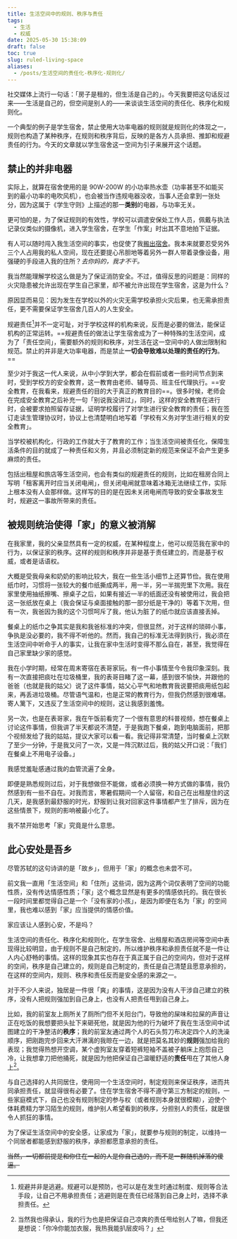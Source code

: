 ```yaml
---
title: 生活空间中的规则、秩序与责任
tags:
  - 生活
  - 权威
date: 2025-05-30 15:38:09
draft: false
toc: true
slug: ruled-living-space
aliases:
  - /posts/生活空间的责任化-秩序化-规则化/
---
```


社交媒体上流行一句话：「房子是租的，但生活是自己的」。今天我要把这句话反过来——生活是自己的，但空间是别人的——来谈谈生活空间的责任化、秩序化和规则化。

一个典型的例子是学生宿舍，禁止使用大功率电器的规则就是规则化的体现之一，规则也构造了某种秩序，在规则和秩序背后，反映的是各方人员承担、推卸和规避责任的行为。今天的文章就以学生宿舍这一空间为引子来展开这个话题。<!--more-->

## 禁止的并非电器

实际上，就算在宿舍使用的是 90W-200W 的小功率热水壶（功率甚至不如能买到的最小功率的电吹风机），也会被当作违规电器没收，当事人还会拿到一张处分，因为这属于《学生守则》上描述的那一**类别**的电器，与功率无关。

更可怕的是，为了保证规则的有效性，学校可以调遣安保处工作人员，佩戴与执法记录仪类似的摄像机，进入学生宿舍，在学生「作案」时出其不意地拍下证据。

有人可以随时闯入我生活空间的事实，也促使了我[搬出宿舍](/posts/逃离群居生活/)。我本来就要忍受另外三个人占用我的私人空间，现在还要提心吊胆地等着另外一群人带着录像设备，用强硬的手段进入我的住所？*去你妈的，我才不干。*

我当然能理解学校这么做是为了保证消防安全。不过，值得反思的问题是：同样的火灾隐患被允许出现在学生自己家里，却不被允许出现在学生宿舍，这是为什么？

原因显而易见：因为发生在学校以外的火灾无需学校承担火灾后果，也无需承担责任，更不需要保证学生宿舍几百人的人生安全。

规避责任[^1]并不一定可耻，对于学校这样的机构来说，反而是必要的做法，能保证机构的正常运转。==规避责任的做法让学生宿舍成为了一种特殊的生活空间，成为了「责任空间」，需要额外的规则和秩序，对生活在这一空间中的人做出限制和规范。禁止的并非是大功率电器，而是禁止**一切会导致难以处理的责任的行为**。==

至少对于我这一代人来说，从中小学到大学，都会在假前或者一些时间节点到来时，受到学校方的安全教育，这一教育由老师、辅导员、班主任代理执行。==安全教育，在我看来，规避责任的目的大于真正的教育目的==。很多时候，老师会在完成安全教育之后补充一句「别说我没讲过」，同时，这样的安全教育在进行时，会被要求拍照留存证据，证明学校履行了对学生进行安全教育的责任；我在签订走读生管理协议时，协议上也清楚明白地写着「学校有义务对学生进行相关的安全教育」。

当学校被机构化，行政的工作就大于了教育的工作；当生活空间被责任化，保障生活条件的目的就成了一种责任和义务，并且必须制定新的规范来保证不会产生更多麻烦的责任。

包括出租屋和旅店等生活空间，也会有类似的规避责任的规则，比如在租房合同上写明「租客离开时应当关闭电闸」，但关闭电闸就意味着冰箱无法继续工作，实际上根本没有人会那样做。这样写的目的是在因未关闭电闸而导致的安全事故发生时，规避这一事故所带来的责任。

## 被规则统治使得「家」的意义被消解

在我家里，我的父亲显然具有一定的权威，在某种程度上，他可以规范我在家中的行为，以保证家的秩序。这样的规则和秩序并非是基于责任建立的，而是基于权威，或者是话语权。

大概是受我母亲和奶奶的影响比较大，我在一些生活小细节上还算节俭。我在使用纸巾时，习惯将一张较大的餐巾纸撕成两半，用一半，另一半揣兜里下次用。我在家里使用抽纸擦嘴、擦桌子之后，如果有接近一半的纸面还没有被使用过，我会把这一张纸放在桌上（我会保证与桌面接触的那一部分纸是干净的）等着下次用，但有一次，我爸因为我的这个习惯呵斥了我，他认为脏了的纸巾就应该直接丢掉。

餐桌上的纸巾之争其实是我和我爸标准的冲突，但很显然，对于这样的琐碎小事，争执是没必要的，我不得不听他的。然而，我自己的标准无法得到执行，我必须在生活空间中听命于人的事实，让我在家中生活时变得不那么自在，甚至，我觉得在自己家里缺少家的感觉。

我在小学时期，经常在周末寄宿在表哥家玩。有一件小事情至今令我印象深刻。我有一次直接把痰吐在垃圾桶里，我的表哥目睹了这一幕，感到很不愉快，并跟他的爸爸（也就是我的姑父）说了这件事情，姑父心平气和地教育我说要把痰用纸包起来，再丢进垃圾桶。尽管语气温和，也是正常的教育行为，但我仍然感到很难堪。寄人篱下，又违反了生活空间中的规则，这让我感到羞愧。

另一次，也是在表哥家，我在午饭前看完了一个很有意思的科普视频，想在餐桌上讨论这件事情，但我讲了半天都说不清楚，于是我跑下餐桌，跑到电脑面前，把那个视频发给了我的姑姑，提议大家可以看一看。我记得非常清楚，当时餐桌上沉默了至少一分钟，于是我又问了一次，又是一阵沉默过后，我的姑父开口说：「我们在餐桌上不用电子设备。」

我感觉羞耻感通过我的血管流遍了全身。

即便是熟悉规则过后，对于我想做但不能做，或者必须换一种方式做的事情，我仍然感到有一些不自在。对我而言，寒暑假期间一个人留宿，和自己在出租屋住的这几天，是我感到最舒服的时光，舒服到让我对回家这件事情都产生了排斥，因为在这些情景下，规则的影响被最小化了。

我不禁开始思考「家」究竟是什么意思。

## 此心安处是吾乡

尽管苏轼的这句诗讲的是「故乡」，但用于「家」的概念也未尝不可。

前文我一直用「生活空间」和「住所」这些词，因为这两个词仅表明了空间的功能性质，没有传达情感性质；「家」这个概念显然是有更多的情感依托的。我在很长一段时间里都觉得自己是一个「没有家的小孩」，是因为即便在名为「家」的空间里，我也难以感到「家」应当提供的情感价值。

家应该让人感到心安，不是吗？

生活空间的责任化、秩序化和规则化，在学生宿舍、出租屋和酒店房间等空间中表现得比较明显，由于规则不是自己制定的，所以维护秩序和承担责任就不是一件让人内心舒畅的事情。这样的现象其实也存在于真正属于自己的空间内，但对于这样的空间，秩序是自己建立的，规则是自己制定的，责任是自己清楚且愿意承担的，在这样的空间内，规则、秩序和责任反而是安全感的来源之一。

对于不少人来说，独居是一件很「爽」的事情，这是因为没有人干涉自己建立的秩序，没有人把规则强加到自己身上，也没有人把责任甩到自己身上。

比如，我的前室友上厕所关了厕所门但不关阳台门，导致他的屎味和拉屎的声音让正在吃饭的我想要把头扯下来砸死他，就是因为他的行为破坏了我在生活空间中试图建立的干净整洁的**秩序**；我的前室友通过两个人的石头剪刀布决定四个人的洗澡顺序，把刚跑完步回来大汗淋漓的我晾在一边，就是把莫名其妙的**规则**强加给我的表现；我觉得热想开空调，某个虚狗室友穿着短裤短袖不盖被子躺床上抱怨自己冷，让我想拿刀把他捅死，就是因为他把保证自己温暖舒适的**责任**甩在了其他人身上[^2]。

与自己选择的人共同居住，使用同一个生活空间时，制定规则来保证秩序，进而共同承担责任，就显得很有必要了。住在学生宿舍不得不遵守第三方制定的规则，一些家庭模式下，自己也没有规则制定的参与权（或者规则本身就很模糊），迫使个体耗费精力学习陌生的规则，维护别人希望看到的秩序，分担别人的责任，就是很令人抓狂的事情。

为了保证生活空间中的安全感，让家成为「家」，就要参与规则的制定，以维持一个同居者都能感到舒服的秩序，承担都愿意承担的责任。

~~当然，一切都前提是和你住在一起的人是你自己选的，而不是一群随机掉落的傻逼。~~

[^1]: 规避并非是逃避。规避可以是预防，也可以是在发生时通过制度、规则等合法手段，让自己不用承担责任；逃避则是在责任已经落到自己身上时，选择不承担责任。
[^2]: 当然我也得承认，我的行为也是把保证自己凉爽的责任甩给别人了嘛，但我还是想说：「你冷你能加衣服，我热我能扒层皮吗？」
